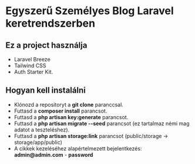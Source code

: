 # Egyszerű Személyes Blog Laravel keretrendszerben

## Ez a project használja

- Laravel Breeze 
- Tailwind CSS
- Auth Starter Kit.

## Hogyan kell instalálni

- Klónozd a repositoryt a __git clone__ paranccsal.
- Futtasd a __composer install__ parancsot.
- Futtasd a __php artisan key:generate__ parancsot.
- Futtasd a __php artisan migrate --seed__ parancsot (ez tartalmaz némi mag adatot a teszteléshez).
- Futtasd a __php artisan storage:link__ parancsot (public/storage -> storage/app/public)
- A cikkek kezeléséhez alapértelmezett bejelentkezés: __admin@admin.com__ - __password__

